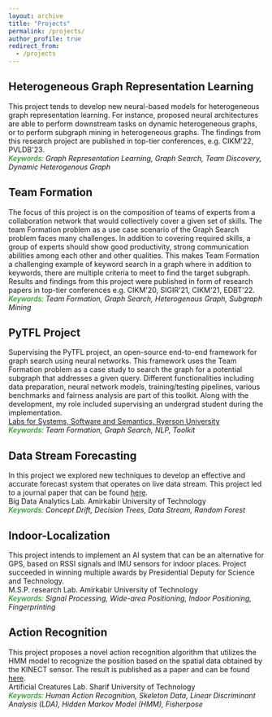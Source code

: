```yaml
---
layout: archive
title: "Projects"
permalink: /projects/
author_profile: true
redirect_from:
  - /projects
---
```


## Heterogeneous Graph Representation Learning
This project tends to develop new neural-based models for heterogeneous graph representation learning. For instance, proposed neural architectures are able to perform downstream tasks on dynamic heterogeneous graphs, or to perform subgraph mining in heterogeneous graphs. The findings from this research project are published in top-tier conferences, e.g. CIKM'22, PVLDB'23.
<br/> *<span style="color:green;">Keywords:</span> Graph Representation Learning, Graph Search, Team Discovery, Dynamic Heterogenous Graph*
<br/>

## Team Formation
The focus of this project is on the composition of teams of experts from a collaboration network that would collectively cover a given set of skills. The team Formation problem as a use case scenario of the Graph Search problem faces many challenges. In addition to covering required skills, a group of experts should show good productivity, strong communication abilities among each other and other qualities. This makes Team Formation a challenging example of keyword search in a graph where in addition to keywords, there are multiple criteria to meet to find the target subgraph. Results and findings from this project were published in form of research papers in top-tier conferences e.g. CIKM'20, SIGIR'21, CIKM'21, EDBT'22.
<br/> *<span style="color:green;">Keywords:</span> Team Formation, Graph Search, Heterogenous Graph, Subgraph Mining*
<br/>

## PyTFL Project
Supervising the PyTFL project, an open-source end-to-end framework for graph search using neural networks. This framework uses the Team Formation problem as a case study to search the graph for a potential subgraph that addresses a given query. Different functionalities including data preparation, neural network models, training/testing pipelines, various benchmarks and fairness analysis are part of this toolkit. Along with the development, my role included supervising an undergrad student during the implementation.
<br/>[Labs for Systems, Software and Semantics, Ryerson University](https://ls3.rnet.ryerson.ca/)
<br/> *<span style="color:green;">Keywords:</span> Team Formation, Graph Search, NLP, Toolkit*
<br/>

## Data Stream Forecasting
In this project we explored new techniques to develop an effective and accurate forecast system that operates on live data stream. This project led to a journal paper that can be found [here](https://hal.archives-ouvertes.fr/hal-02821058/document).
<br/>Big Data Analytics Lab. Amirkabir University of Technology
<br/> *<span style="color:green;">Keywords:</span> Concept Drift, Decision Trees, Data Stream, Random Forest*
<br/>

## Indoor-Localization
This project intends to implement an AI system that can be an alternative for GPS, based on RSSI signals and IMU sensors for indoor places. Project succeeded in winning multiple awards by Presidential Deputy for Science and Technology. 
<br/>M.S.P. research Lab. Amirkabir University of Technology
<br/> *<span style="color:green;">Keywords:</span> Signal Processing, Wide-area Positioning, Indoor Positioning, Fingerprinting*
<br/>

## Action Recognition
This project proposes a novel action recognition algorithm that utilizes the HMM model to recognize the position based on the spatial data obtained by the KINECT sensor. The result is published as a paper and can be found [here](https://ieeexplore.ieee.org/document/8219411/).
<br/>Artificial Creatures Lab. Sharif University of Technology
<br/> *<span style="color:green;">Keywords:</span> Human Action Recognition, Skeleton Data, Linear Discriminant Analysis (LDA), Hidden Markov Model (HMM), Fisherpose*




